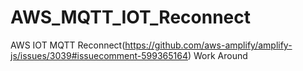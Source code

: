# AWS_MQTT_IOT_Reconnect
AWS IOT MQTT Reconnect(https://github.com/aws-amplify/amplify-js/issues/3039#issuecomment-599365164) Work Around
